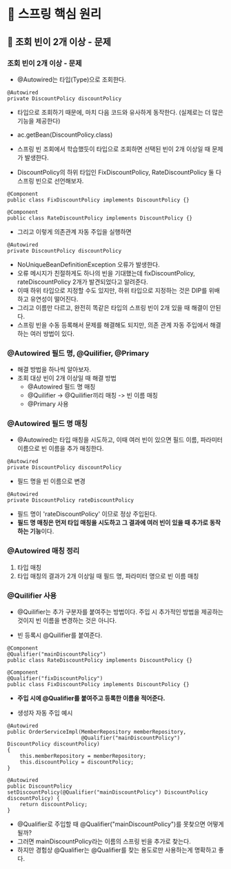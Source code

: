 # :book: 스프링 핵심 원리

## :pushpin: 조회 빈이 2개 이상 - 문제

### 조회 빈이 2개 이상 - 문제
- @Autowired는 타입(Type)으로 조회한다.

```
@Autowired
private DiscountPolicy discountPolicy
```

- 타입으로 조회하기 때문에, 마치 다음 코드와 유사하게 동작한다. (실제로는 더 많은 기능을 제공한다)
- ac.getBean(DiscountPolicy.class)

- 스프링 빈 조회에서 학습했듯이 타입으로 조회하면 선택된 빈이 2개 이상일 때 문제가 발생한다.
- DiscountPolicy의 하위 타입인 FixDiscountPolicy, RateDiscountPolicy 둘 다 스프링 빈으로 선언해보자.

```
@Component
public class FixDiscountPolicy implements DiscountPolicy {}
```

```
@Component
public class RateDiscountPolicy implements DiscountPolicy {}
```

- 그리고 이렇게 의존관계 자동 주입을 실행하면 
```
@Autowired
private DiscountPolicy discountPolicy
```

- NoUniqueBeanDefinitionException 오류가 발생한다.
- 오류 메시지가 친절하게도 하나의 빈을 기대했는데 fixDiscountPolicy, rateDiscountPolicy 2개가 발견되었다고 알려준다.
- 이때 하위 타입으로 지정할 수도 있지만, 하위 타입으로 지정하는 것은 DIP를 위배하고 유연성이 떨어진다.
- 그리고 이름만 다르고, 완전히 똑같은 타입의 스프링 빈이 2개 있을 때 해결이 안된다.
- 스프링 빈을 수동 등록해서 문제를 해결해도 되지만, 의존 관계 자동 주입에서 해결하는 여러 방법이 있다.

### @Autowired 필드 명, @Quilifier, @Primary

- 해결 방법을 하나씩 알아보자.
- 조회 대상 빈이 2개 이상일 때 해결 방법
    - @Autowired 필드 명 매칭
    - @Quilifier -> @Quilifier끼리 매칭 -> 빈 이름 매칭
    - @Primary 사용
  
### @Autowired 필드 명 매칭

- @Autowired는 타입 매칭을 시도하고, 이때 여러 빈이 있으면 필드 이름, 파라미터 이름으로 빈 이름을 추가 매칭한다.

```
@Autowired
private DiscountPolicy discountPolicy
```

- 필드 명을 빈 이름으로 변경
````
@Autowired
private DiscountPolicy rateDiscountPolicy
````

- 필드 명이 'rateDiscountPolicy' 이므로 정상 주입된다.
- **필드 명 매칭은 먼저 타입 매칭을 시도하고 그 결과에 여러 빈이 있을 때 추가로 동작하는 기능**이다.

### @Autowired 매칭 정리
1. 타입 매칭
2. 타입 매칭의 결과가 2개 이상일 때 필드 명, 파라미터 명으로 빈 이름 매칭


### @Quilifier 사용

- @Quilifier는 추가 구분자를 붙여주는 방법이다. 주입 시 추가적인 방법을 제공하는 것이지 빈 이름을 변경하는 것은 아니다.

- 빈 등록시 @Quilifier를 붙여준다.

```text
@Component
@Qualifier("mainDiscountPolicy")
public class RateDiscountPolicy implements DiscountPolicy {}
```

```text
@Component
@Qualifier("fixDiscountPolicy")
public class FixDiscountPolicy implements DiscountPolicy {}
```

- **주입 시에 @Qualifier를 붙여주고 등록한 이름을 적어준다.**

- 생성자 자동 주입 예시
````
@Autowired
public OrderServiceImpl(MemberRepository memberRepository, 
                        @Qualifier("mainDiscountPolicy") DiscountPolicy discountPolicy) 
{
    this.memberRepository = memberRepository;
    this.discountPolicy = discountPolicy;
}
````

`````
@Autowired
public DiscountPolicy setDiscountPolicy(@Qualifier("mainDiscountPolicy") DiscountPolicy discountPolicy) {
    return discountPolicy;
}
`````

- @Qualifier로 주입할 때 @Qualifier("mainDiscountPolicy")를 못찾으면 어떻게 될까?
- 그러면 mainDiscountPolicy라는 이름의 스프링 빈을 추가로 찾는다.
- 하지만 경험상 @Qualifier는 @Qualifier를 찾는 용도로만 사용하는게 명확하고 좋다.